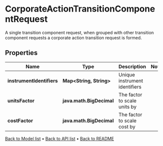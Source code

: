 

# CorporateActionTransitionComponentRequest

A single transition component request, when grouped with other transition component requests a corporate action transition request is formed.

## Properties

| Name | Type | Description | Notes |
|------------ | ------------- | ------------- | -------------|
|**instrumentIdentifiers** | **Map&lt;String, String&gt;** | Unique instrument identifiers |  |
|**unitsFactor** | **java.math.BigDecimal** | The factor to scale units by |  |
|**costFactor** | **java.math.BigDecimal** | The factor to scale cost by |  |



[Back to Model list](../README.md#documentation-for-models) &#8226; [Back to API list](../README.md#documentation-for-api-endpoints) &#8226; [Back to README](../README.md)


